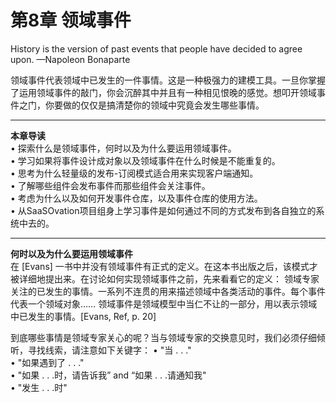 第8章 领域事件
============

History is the version of past events that people have decided to agree upon. 
                                                                            —Napoleon Bonaparte

领域事件代表领域中已发生的一件事情。这是一种极强力的建模工具。一旦你掌握了运用领域事件的敲门，你会沉醉其中并且有一种相见恨晚的感觉。想叩开领域事件之门，你要做的仅仅是搞清楚你的领域中究竟会发生哪些事情。

***

**本章导读**  
• 探索什么是领域事件，何时以及为什么要运用领域事件。  
• 学习如果将事件设计成对象以及领域事件在什么时候是不能重复的。  
• 思考为什么轻量级的发布-订阅模式适合用来实现客户端通知。  
• 了解哪些组件会发布事件而那些组件会关注事件。  
• 考虑为什么以及如何开发事件仓库，以及事件仓库的使用方法。  
• 从SaaSOvation项目组身上学习事件是如何通过不同的方式发布到各自独立的系统中去的。  

***

**何时以及为什么要运用领域事件**   
在 [Evans] 一书中并没有领域事件有正式的定义。在这本书出版之后，该模式才被详细地提出来。在讨论如何实现领域事件之前，先来看看它的定义：
领域专家关注的已发生的事情。一系列不连贯的用来描述领域中各类活动的事件。每个事件代表一个领域对象…… 领域事件是领域模型中当仁不让的一部分，用以表示领域中已发生的事情。[Evans, Ref, p. 20]


到底哪些事情是领域专家关心的呢？当与领域专家的交换意见时，我们必须仔细倾听，寻找线索，请注意如下关键字：
• "当 . . ."  
• "如果遇到了 . . ."  
• "如果 . . .时，请告诉我” and “如果 . . .请通知我"  
• "发生 . . .时"
